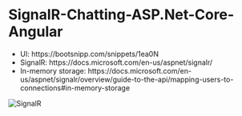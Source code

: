 # SignalR-Chatting-ASP.Net-Core-Angular
<ul>
  <li>UI: https://bootsnipp.com/snippets/1ea0N</li>
  <li>SignalR: https://docs.microsoft.com/en-us/aspnet/signalr/</li>
  <li>In-memory storage: https://docs.microsoft.com/en-us/aspnet/signalr/overview/guide-to-the-api/mapping-users-to-connections#in-memory-storage</li>
</ul>
<img src="http://shashangka.com/wp-content/uploads/2020/04/sigr.png" alt="SignalR">
